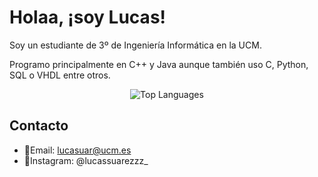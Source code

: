 # Holaa, ¡soy Lucas!

Soy un estudiante de 3º de Ingeniería Informática en la UCM.


Programo principalmente en C++ y Java aunque también uso C, Python, SQL o VHDL entre otros.

<p align="center">
  <img src="https://github-readme-stats.vercel.app/api/top-langs/?username=lucass-05&layout=compact&langs_count=10&theme=tokyonight" alt="Top Languages" />
</p>

## Contacto
- 📩Email: lucasuar@ucm.es
- 📸Instagram: @lucassuarezzz_

